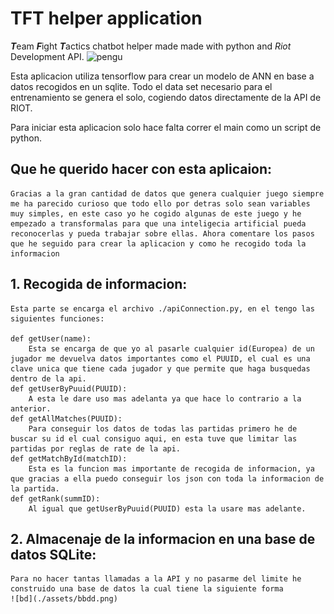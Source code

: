 # TFT helper application

***T***eam ***F***ight ***T***actics chatbot helper made made with python and _Riot_ Development API.
![pengu](https://static.wikia.nocookie.net/leagueoflegends/images/e/ec/Season_2019_-_Victorious_Pengu_-_Diamond_Emote.png/revision/latest/scale-to-width-down/250?cb=20191106002357)

Esta aplicacion utiliza tensorflow para crear un modelo de ANN en base a datos recogidos en un sqlite.
Todo el data set necesario para el entrenamiento se genera el solo, cogiendo datos directamente de la API de RIOT.

Para iniciar esta aplicacion solo hace falta correr el main como un script de python.

## Que he querido hacer con esta aplicaion:

    Gracias a la gran cantidad de datos que genera cualquier juego siempre me ha parecido curioso que todo ello por detras solo sean variables muy simples, en este caso yo he cogido algunas de este juego y he empezado a transformalas para que una inteligecia artificial pueda reconocerlas y pueda trabajar sobre ellas. Ahora comentare los pasos que he seguido para crear la aplicacion y como he recogido toda la informacion

## 1. Recogida de informacion:

    Esta parte se encarga el archivo ./apiConnection.py, en el tengo las siguientes funciones:
    
    def getUser(name):
        Esta se encarga de que yo al pasarle cualquier id(Europea) de un jugador me devuelva datos importantes como el PUUID, el cual es una clave unica que tiene cada jugador y que permite que haga busquedas dentro de la api.
    def getUserByPuuid(PUUID):
        A esta le dare uso mas adelanta ya que hace lo contrario a la anterior.
    def getAllMatches(PUUID):
        Para conseguir los datos de todas las partidas primero he de buscar su id el cual consiguo aqui, en esta tuve que limitar las partidas por reglas de rate de la api.
    def getMatchById(matchID):
        Esta es la funcion mas importante de recogida de informacion, ya que gracias a ella puedo conseguir los json con toda la informacion de la partida.
    def getRank(summID):
        Al igual que getUserByPuuid(PUUID) esta la usare mas adelante.

## 2. Almacenaje de la informacion en una base de datos SQLite:

    Para no hacer tantas llamadas a la API y no pasarme del limite he construido una base de datos la cual tiene la siguiente forma
    ![bd](./assets/bbdd.png)
    